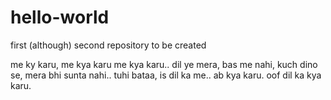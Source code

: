 # hello-world
first (although) second repository to be created

me ky karu, me kya karu me kya karu..
dil ye mera, bas me nahi,
kuch dino se, mera bhi sunta nahi..
tuhi bataa, is dil ka me.. ab kya karu.
oof dil ka kya karu.
